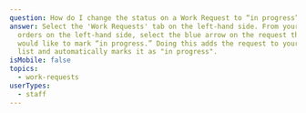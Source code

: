 ```yaml
---
question: How do I change the status on a Work Request to “in progress”?
answer: Select the 'Work Requests' tab on the left-hand side. From your work
  orders on the left-hand side, select the blue arrow on the request that you
  would like to mark “in progress.” Doing this adds the request to your to-do
  list and automatically marks it as "in progress".
isMobile: false
topics:
  - work-requests
userTypes:
  - staff
---
```

